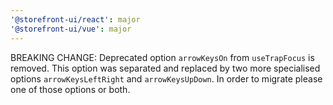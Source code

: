 ```yaml
---
'@storefront-ui/react': major
'@storefront-ui/vue': major
---
```


BREAKING CHANGE: Deprecated option `arrowKeysOn` from `useTrapFocus` is removed.
This option was separated and replaced by two more specialised options `arrowKeysLeftRight` and `arrowKeysUpDown`.
In order to migrate please one of those options or both.
